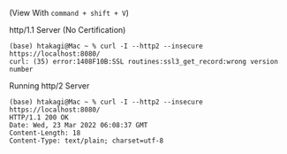 (View With `command + shift + V`)

http/1.1 Server (No Certification)
```
(base) htakagi@Mac ~ % curl -I --http2 --insecure https://localhost:8080/
curl: (35) error:1408F10B:SSL routines:ssl3_get_record:wrong version number
```

Running http/2 Server
```
(base) htakagi@Mac ~ % curl -I --http2 --insecure https://localhost:8080/
HTTP/1.1 200 OK
Date: Wed, 23 Mar 2022 06:08:37 GMT
Content-Length: 18
Content-Type: text/plain; charset=utf-8
```